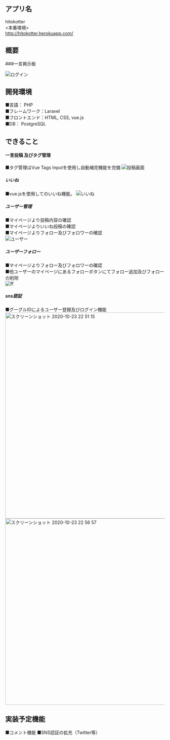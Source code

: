 ## アプリ名

hitokotter<br>
<本番環境><br>
http://hitokotter.herokuapp.com/
<br>
## 概要
###一言掲示板

![ログイン](https://user-images.githubusercontent.com/63763161/97005779-e1e46580-1579-11eb-8f74-db9c23612c5d.gif)
## 開発環境
■言語： PHP　<br>
■フレームワーク：Laravel<br>
■フロントエンド：HTML, CSS, vue.js<br>
■DB： PostgreSQL<br>

## できること
#### 一言投稿 及びタグ管理<br>
■タグ管理はVue Tags Inputを使用し自動補完機能を完備
![投稿画面](https://user-images.githubusercontent.com/63763161/97006996-aa76b880-157b-11eb-89b4-59c01fc77372.gif)
##### いいね <br>
■vue.jsを使用してのいいね機能。
![いいね](https://user-images.githubusercontent.com/63763161/97007984-30dfca00-157d-11eb-8ef3-ce04dee13f2b.gif)
##### ユーザー管理<br>
■マイページより投稿内容の確認<br>
■マイページよりいいね投稿の確認<br>
■マイページよりフォロー及びフォロワーの確認<br>
![ユーザー](https://user-images.githubusercontent.com/63763161/97008831-4bff0980-157e-11eb-8339-d2d9317ca2f7.gif)


##### ユーザーフォロー <br>
■マイページよりフォロー及びフォロワーの確認<br>
■他ユーザーのマイページにあるフォローボタンにてフォロー追加及びフォローの削除<br>
![ff](https://user-images.githubusercontent.com/63763161/97011614-e14fcd00-1581-11eb-833e-1798cc97c5ad.gif)


##### sns認証 <br>
■グーグルIDによるユーザー登録及びログイン機能
<img width="651" alt="スクリーンショット 2020-10-23 22 51 15" src="https://user-images.githubusercontent.com/63763161/97013153-ae0e3d80-1583-11eb-845d-775357160e7e.png">
<img width="589" alt="スクリーンショット 2020-10-23 22 56 57" src="https://user-images.githubusercontent.com/63763161/97013158-af3f6a80-1583-11eb-8042-9632dfb570d8.png">


## 実装予定機能
■コメント機能
■SNS認証の拡充（Twitter等）


